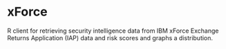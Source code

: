 # xForce
R client for retrieving security intelligence data from IBM xForce Exchange 
Returns Application (IAP) data and risk scores and graphs a distribution.
